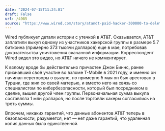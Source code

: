 ```yaml
---
date: "2024-07-15T11:24:01"
draft: False
url: /4985
source: "https://www.wired.com/story/atandt-paid-hacker-300000-to-delete-stolen-call-records/"
---
```


Wired публикует детали истории с утечкой в AT&T. Оказывается, AT&T заплатили выкуп одному из участников хакерской группы в размере 5.7 биткоина (примерно 373 тысячи долларов) еще в мае, потребовав доказательства уничтожения скачанной информации. Корреспондент Wired видел это видео, но AT&T ничего не комментирует. 

К взлому вроде бы действительно причастен Джон Биннс, ранее признавший своё участие во взломе T-Mobile в 2021 году, и именно он начинал переговоры о выкупе, но примерно 5 мая он был арестован в Турции, где жил со своей матерью, и вместо него на связь со специалистом по кибербезопасности, который был посредником в сделке, вышел другой член группы. Первоначальная сумма выкупа составляла 1 млн долларов, но после торговли хакеры согласились на треть суммы.

Впрочем, никаких гарантий, что данные абонентов AT&T теперь в безопасности, разумеется, нет — нет даже гарантий, что удаленная копия данных была единственной.
